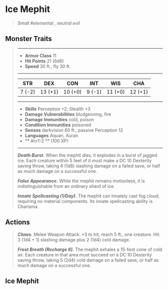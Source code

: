 # Ice Mephit
>*Small #elemental , neutral evil*
## Monster Traits
>___
>- **Armor Class** 11
>- **Hit Points** 21 (6d6)
>- **Speed** 30 ft., fly 30 ft.
>___
>|STR|DEX|CON|INT|WIS|CHA|
>|:---:|:---:|:---:|:---:|:---:|:---:|
>|7 (-2)|13 (+1)|10 (+0)|9 (-1)|11 (+0)|12 (+1)|
>___
>- **Skills** Perception +2, Stealth +3
>- **Damage Vulnerabilities** bludgeoning, fire
>- **Damage Immunities** cold, poison
>- **Condition Immunities** poisoned
>- **Senses** darkvision 60 ft., passive Perception 12
>- **Languages** Aquan, Auran
>- ** #cr1-2 ** (100 XP)
>___
>***Death Burst.*** When the mephit dies, it explodes in a burst of jagged ice. Each creature within 5 feet of it must make a DC 10 Dexterity saving throw, taking 4 (1d8) slashing damage on a failed save, or half as much damage on a successful one.  
>
>***False Appearance.*** While the mephit remains motionless, it is indistinguishable from an ordinary shard of ice.  
>
>***Innate Spellcasting (1/Day).*** The mephit can innately cast fog cloud, requiring no material components. Its innate spellcasting ability is Charisma.  
>
>
## Actions
>***Claws.*** Melee Weapon Attack: +3 to hit, reach 5 ft., one creature. Hit: 3 (1d4 + 1) slashing damage plus 2 (1d4) cold damage.  
>
>***Frost Breath (Recharge 6).*** The mephit exhales a 15-foot cone of cold air. Each creature in that area must succeed on a DC 10 Dexterity saving throw, taking 5 (2d4) cold damage on a failed save, or half as much damage on a successful one.
## Ice Mephit